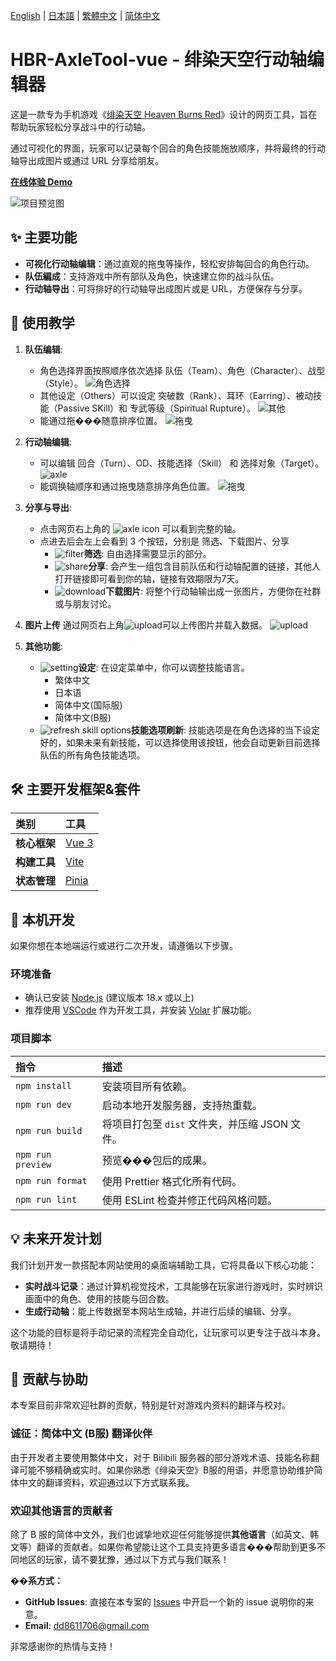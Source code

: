 [English](/docs/README.en.md) | [日本語](/docs/README.ja.md) | [繁體中文](/README.md) | [简体中文](/docs/README.zh-CN.md)

# HBR-AxleTool-vue - 绯染天空行动轴编辑器

这是一款专为手机游戏《[绯染天空 Heaven Burns Red](https://heaven-burns-red.com/)》设计的网页工具，旨在帮助玩家轻松分享战斗中的行动轴。

通过可视化的界面，玩家可以记录每个回合的角色技能施放顺序，并将最终的行动轴导出成图片或通过 URL 分享给朋友。

**[在线体验 Demo](https://hbr-axletool.pages.dev/)**

![项目预览图](/image/preview.png)

## ✨ 主要功能

*   **可视化行动轴编辑**：通过直观的拖曳等操作，轻松安排每回合的角色行动。
*   **队伍編成**：支持游戏中所有部队及角色，快速建立你的战斗队伍。
*   **行动轴导出**：可将排好的行动轴导出成图片或是 URL，方便保存与分享。

## 📖 使用教学

1.  **队伍编辑**:
    *    角色选择界面按照顺序依次选择 队伍（Team）、角色（Character）、战型（Style）。
        ![角色选择](/image/select_char.png)
    *   其他设定（Others）可以设定 突破数（Rank）、耳环（Earring）、被动技能（Passive SKill）和 专武等级（Spiritual Rupture）。
        ![其他](/image/select_char_others.png)
    *   能通过拖���随意排序位置。
        ![拖曳](/image/select_char_drag&drop.gif)

2.  **行动轴编辑**:
    *   可以编辑 回合（Turn）、OD、技能选择（Skill） 和 选择对象（Target）。
        ![axle](/image/axle.png)
    *   能调换轴顺序和通过拖曳随意排序角色位置。
        ![拖曳](/image/axle.gif)

3.  **分享与导出**:
    *   点击网页右上角的 ![axle icon](/src/assets/custom-icon/table.svg) 可以看到完整的轴。
    *   点进去后会左上会看到 3 个按钮，分别是 筛选、下载图片、分享
        *   ![filter](/src/assets/custom-icon/filter-on.svg)**筛选**: 自由选择需要显示的部分。
        *   ![share](/src/assets/custom-icon/share.svg)**分享**: 会产生一组包含目前队伍和行动轴配置的链接，其他人打开链接即可看到你的轴，链接有效期限为7天。
        *   ![download](/src/assets/custom-icon/download.svg)**下载图片**: 将整个行动轴输出成一张图片，方便你在社群或与朋友讨论。

4.  **图片上传**
    通过网页右上角![upload](/src/assets/custom-icon/upload.svg)可以上传图片并载入数据。
    ![upload](/image/upload.gif)

5.  **其他功能**:
    *   ![setting](/src/assets/custom-icon/setting.svg)**设定**: 在设定菜单中，你可以调整技能语言。
        *   繁体中文
        *   日本语
        *   简体中文(国际服)
        *   简体中文(B服)
    * ![refresh skill options](/src/assets/custom-icon/update.svg)**技能选项刷新**: 技能选项是在角色选择的当下设定好的，如果未来有新技能，可以选择使用该按钮，他会自动更新目前选择队伍的所有角色技能选项。

## 🛠️ 主要开发框架&套件 

| 类别 | 工具 |
| :--- | :--- |
| **核心框架** | [Vue 3](https://vuejs.org/) |
| **构建工具** | [Vite](https://vitejs.dev/) |
| **状态管理** | [Pinia](https://pinia.vuejs.org/) |

## 🚀 本机开发

如果你想在本地端运行或进行二次开发，请遵循以下步骤。

### **环境准备**

-   确认已安装 [Node.js](https://nodejs.org/) (建议版本 18.x 或以上)
-   推荐使用 [VSCode](https://code.visualstudio.com/) 作为开发工具，并安装 [Volar](https://marketplace.visualstudio.com/items?itemName=Vue.volar) 扩展功能。

### **项目脚本**

| 指令 | 描述 |
| :--- | :--- |
| `npm install` | 安装项目所有依赖。 |
| `npm run dev` | 启动本地开发服务器，支持热重载。 |
| `npm run build` | 将项目打包至 `dist` 文件夹，并压缩 JSON 文件。 |
| `npm run preview` | 预览���包后的成果。 |
| `npm run format` | 使用 Prettier 格式化所有代码。 |
| `npm run lint` | 使用 ESLint 检查并修正代码风格问题。 |

## 💡 未来开发计划

我们计划开发一款搭配本网站使用的桌面端辅助工具，它将具备以下核心功能：

-   **实时战斗记录**：通过计算机视觉技术，工具能够在玩家进行游戏时，实时辨识画面中的角色、使用的技能与回合数。
-   **生成行动轴**：能上传数据至本网站生成轴，并进行后续的编辑、分享。

这个功能的目标是将手动记录的流程完全自动化，让玩家可以更专注于战斗本身。敬请期待！

## 🤝 贡献与协助

本专案目前非常欢迎社群的贡献，特别是针对游戏内资料的翻译与校对。

### **诚征：简体中文 (B服) 翻译伙伴**

由于开发者主要使用繁体中文，对于 Bilibili 服务器的部分游戏术语、技能名称翻译可能不够精确或实时。如果你熟悉《绯染天空》B服的用语，并愿意协助维护简体中文的翻译资料，欢迎通过以下方式联系我。

### **欢迎其他语言的贡献者**

除了 B 服的简体中文外，我们也诚挚地欢迎任何能够提供**其他语言**（如英文、韩文等）翻译的贡献者。如果你希望能让这个工具支持更多语言���帮助到更多不同地区的玩家，请不要犹豫，通过以下方式与我们联系！

**��系方式：**

-   **GitHub Issues**: 直接在本专案的 [Issues](https://github.com/FuseFairy/HBR-AxleTool-vue/issues) 中开启一个新的 issue 说明你的来意。
-   **Email**: [dd8611706@gmail.com](mailto:dd8611706@gmail.com)

非常感谢你的热情与支持！
